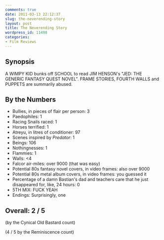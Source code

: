 ```yaml
---
comments: true
date: 2011-03-13 22:12:37
slug: the-neverending-story
layout: post
title: The Neverending Story
wordpress_id: 11498
categories:
- Film Reviews
---
```


## Synopsis

A WIMPY KID bunks off SCHOOL to read JIM HENSON's "JED: THE GENERIC FANTASY QUEST NOVEL".  FRAME STORIES, FOURTH WALLS and PUPPETS are summarily abused.

## By the Numbers
	
  * Bullies, in pieces of flair per person: 3
  * Paedophiles: 1
  * Racing Snails raced: 1
  * Horses terrified: 1
  * Atreyu, in litres of conditioner: 97
  * Scenes inspired by _Predator_: 1
  * Beings: 106
  * Nothingnesses: 1
  * Flammies: 1
  * Walls: <4
  * Falcor air-miles: over 9000 (that was easy)
  * Potential 80s fantasy novel covers, in video frames: also over 9000
  * Potential 80s metal album covers, in video frames: you guessed it
  * Percentage of a damn Bastian's dad and teachers care that he just disappeared for, like, 24 hours: 0
  * 5TH MIX: FUCK YEAH
  * Endings: Surprisingly, one

## Overall: 2 / 5

(by the Cynical Old Bastard count)

(4 / 5 by the Reminiscence count)

